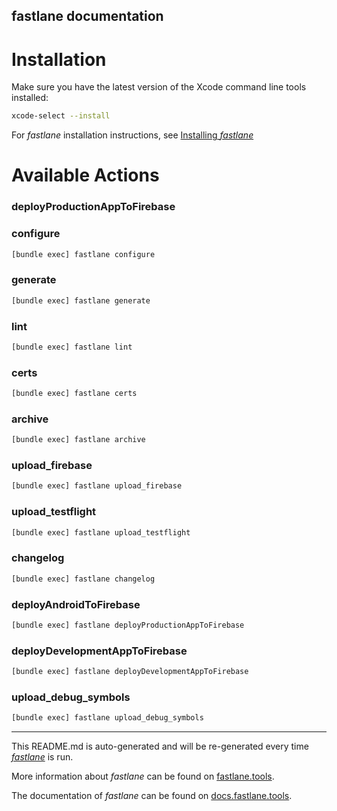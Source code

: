fastlane documentation
----

# Installation

Make sure you have the latest version of the Xcode command line tools installed:

```sh
xcode-select --install
```

For _fastlane_ installation instructions, see [Installing _fastlane_](https://docs.fastlane.tools/#installing-fastlane)

# Available Actions

### deployProductionAppToFirebase
### configure

```sh
[bundle exec] fastlane configure
```



### generate

```sh
[bundle exec] fastlane generate
```



### lint

```sh
[bundle exec] fastlane lint
```



### certs

```sh
[bundle exec] fastlane certs
```



### archive

```sh
[bundle exec] fastlane archive
```



### upload_firebase

```sh
[bundle exec] fastlane upload_firebase
```



### upload_testflight

```sh
[bundle exec] fastlane upload_testflight
```



### changelog

```sh
[bundle exec] fastlane changelog
```



### deployAndroidToFirebase

```sh
[bundle exec] fastlane deployProductionAppToFirebase
```



### deployDevelopmentAppToFirebase

```sh
[bundle exec] fastlane deployDevelopmentAppToFirebase
```



### upload_debug_symbols

```sh
[bundle exec] fastlane upload_debug_symbols
```



----

This README.md is auto-generated and will be re-generated every time [_fastlane_](https://fastlane.tools) is run.

More information about _fastlane_ can be found on [fastlane.tools](https://fastlane.tools).

The documentation of _fastlane_ can be found on [docs.fastlane.tools](https://docs.fastlane.tools).
